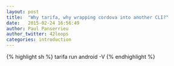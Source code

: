 ```yaml
---
layout: post
title:  "Why tarifa, why wrapping cordova into another CLI?"
date:   2015-02-24 16:56:49
author: Paul Panserrieu
author_twitter: 42loops
categories: introduction
---
```


{% highlight sh %}
tarifa run android -V
{% endhighlight %}

[jekyll]:      http://jekyllrb.com
[jekyll-gh]:   https://github.com/jekyll/jekyll
[jekyll-help]: https://github.com/jekyll/jekyll-help
